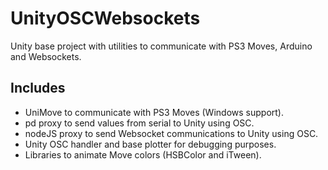 UnityOSCWebsockets
==================

Unity base project with utilities to communicate with PS3 Moves, Arduino and Websockets.


## Includes
* UniMove to communicate with PS3 Moves (Windows support).
* pd proxy to send values from serial to Unity using OSC. 
* nodeJS proxy to send Websocket communications to Unity using OSC.
* Unity OSC handler and base plotter for debugging purposes.
* Libraries to animate Move colors (HSBColor and iTween).
